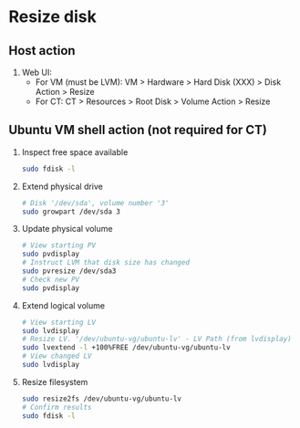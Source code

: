 # Resize disk

## Host action

1. Web UI:
    * For VM (must be LVM): VM > Hardware > Hard Disk (XXX) > Disk Action > Resize 
    * For CT: CT > Resources > Root Disk > Volume Action > Resize 

## Ubuntu VM shell action (not required for CT)

1. Inspect free space available
    ```sh
    sudo fdisk -l
    ```
2. Extend physical drive
    ```sh
    # Disk '/dev/sda', volume number '3'
    sudo growpart /dev/sda 3
    ```
3. Update physical volume
    ```sh
    # View starting PV
    sudo pvdisplay
    # Instruct LVM that disk size has changed
    sudo pvresize /dev/sda3
    # Check new PV
    sudo pvdisplay
    ```
4. Extend logical volume
    ```sh
    # View starting LV
    sudo lvdisplay
    # Resize LV. '/dev/ubuntu-vg/ubuntu-lv' - LV Path (from lvdisplay)
    sudo lvextend -l +100%FREE /dev/ubuntu-vg/ubuntu-lv
    # View changed LV
    sudo lvdisplay
    ```
5. Resize filesystem
    ```sh
    sudo resize2fs /dev/ubuntu-vg/ubuntu-lv
    # Confirm results
    sudo fdisk -l
    ```
